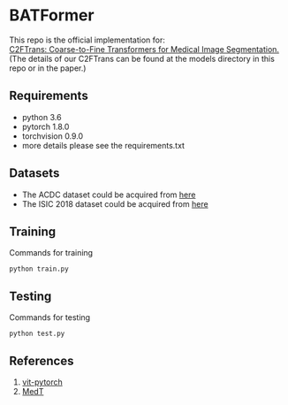 # BATFormer
This repo is the official implementation for:\
[C2FTrans: Coarse-to-Fine Transformers for Medical Image Segmentation.](https://arxiv.org/pdf/2206.14409.pdf)\
(The details of our C2FTrans can be found at the models directory in this repo or in the paper.)

## Requirements
* python 3.6
* pytorch 1.8.0
* torchvision 0.9.0
* more details please see the requirements.txt

## Datasets
* The ACDC dataset could be acquired from [here](https://www.creatis.insa-lyon.fr/Challenge/acdc/)
* The ISIC 2018 dataset could be acquired from [here](https://challenge.isic-archive.com/data/)

## Training
Commands for training
```
python train.py
```
## Testing
Commands for testing
``` 
python test.py
```
## References
1. [vit-pytorch](https://github.com/lucidrains/vit-pytorch)
2. [MedT](https://github.com/jeya-maria-jose/Medical-Transformer)
